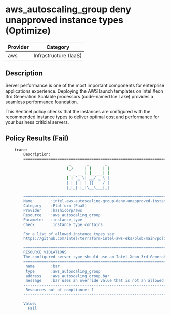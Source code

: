 # aws_autoscaling_group deny unapproved instance types (Optimize)

| Provider            | Category                 |
|---------------------|--------------------------|
| aws                 | Infrastructure (IaaS)    |

## Description

Server performance is one of the most important components for enterprise applications experience. Deploying the AWS launch templates on Intel Xeon 3rd Generation Scalable processors (code-named Ice Lake) provides a seamless performance foundation.

This Sentinel policy checks that the instances are configured with the recommended instance types to deliver optimal cost and performance for your business criticial servers.

## Policy Results (Fail)

```bash
    trace:
        Description:
        ========================================================================
                            _       _       _
                           (_)     | |     | |
                            _ _ __ | |_ ___| |
                           | | '_ \| __/ _ \ |
                           | | | | | ||  __/ |
                           |_|_| |_|\__\___|_|

        ========================================================================
        Name        :intel-aws-autoscaling-group-deny-unapproved-instance-types.sentinel
        Category    :Platform (PaaS)
        Provider    :hashicorp/aws
        Resource    :aws_autoscaling_group
        Parameter   :instance_type
        Check       :instance_type contains

        For a list of allowed instance types see:
        https://github.com/intel/terraform-intel-aws-eks/blob/main/policies.md

        ========================================================================
        RESOURCE VIOLATIONS
        The configured server type should use an Intel Xeon 3rd Generation Scalable processor (code-named Ice Lake)
        ========================================================================
         name       :bar
         type       :aws_autoscaling_group
         address    :aws_autoscaling_group.bar
         message    :bar uses an override value that is not an allowed server type.
        ------------------------------------------------------------------------
         Resources out of compliance: 1
        ------------------------------------------------------------------------

        Value:
          Fail
```
